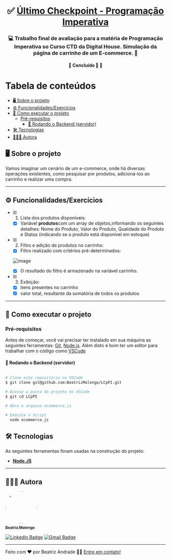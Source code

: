 

<h1 align="center">
     ✅ <a href="#" alt="site do ecoleta"> Último Checkpoint - Programação Imperativa </a>
</h1>

<h3 align="center">
    💻 Trabalho final de avaliação para a matéria de Programação Imperativa so Curso CTD da Digital House. Simulação da página de carrinho de um E-commerce. 🛒
</h3>



<h4 align="center">
	🚧   Concluído 🚀 🚧
</h4>

Tabela de conteúdos
=================
<!--ts-->
  * [🖥️ Sobre o projeto](#----sobre-o-projeto)
  * [⚙️ Funcionalidades/Exercícios](#---funcionalidades-exerc-cios)
  * [🚀 Como executar o projeto](#---como-executar-o-projeto)
    + [Pré-requisitos](#pr--requisitos)
      - [🎲 Rodando o Backend (servidor)](#---rodando-o-backend--servidor-)
  * [🛠 Tecnologias](#---tecnologias)
  * [👩🏽‍💻 Autora](#--------autora)
<!--te-->





## 🖥️ Sobre o projeto

Vamos imaginar um cenário de um e-commerce, onde há diversas operações existentes, como pesquisar por produtos, adicioná-los ao carrinho e realizar uma compra.

---

## ⚙️ Funcionalidades/Exercícios

- [x] 1. Lista dos produtos disponíveis: 
  - [x] Variável **produtos**com um array de objetos,informando os seguintes detalhes: Nome do Produto, Valor do Produto, Qualidade do Produto e Status (indicando se o produto está disponível em estoque)

- [x] 2. Filtro e adição de produtos no carrinho:
  - [x] Filtro realizado com critérios pré-determinados:
  
  ![image](https://user-images.githubusercontent.com/37845974/135534202-243a8907-20c6-4841-ade2-9162e27261d5.png)

  - [x] O resultado do filtro é armazenado na variável carrinho.
  
- [x] 3. Exibição:
  - [x] itens presentes no carrinho
  - [x] valor total, resultante da somatória de todos os produtos

---


## 🚀 Como executar o projeto

### Pré-requisitos

Antes de começar, você vai precisar ter instalado em sua máquina as seguintes ferramentas:
[Git](https://git-scm.com), [Node.js](https://nodejs.org/en/). 
Além disto é bom ter um editor para trabalhar com o código como [VSCode](https://code.visualstudio.com/)

#### 🎲 Rodando o Backend (servidor)

```bash

# Clone este repositório no VSCode
$ git clone git@github.com:BeatrizMalengo/LCpPI.git

# Acesse a pasta do projeto no VSCode
$ git cd LCpPI

# Abra o arquivo ecommerce.js

# Execute o script
  node ecommerce.js


```

## 🛠 Tecnologias

As seguintes ferramentas foram usadas na construção do projeto:

-  **[Node.JS](https://nodejs.org/en/)**


---


## 👩🏽‍💻 Autora

<a href="https://media-exp1.licdn.com/dms/image/C5603AQGprO4AnVD7jg/profile-displayphoto-shrink_800_800/0/1621455864395?e=1638403200&v=beta&t=lsweSDsnFyygCVziMEj70Mr7MAJ9zxEVwDKcqEjnTI8">
 <img style="border-radius: 50%;" src="https://media-exp1.licdn.com/dms/image/C5603AQGprO4AnVD7jg/profile-displayphoto-shrink_800_800/0/1621455864395?e=1638403200&v=beta&t=lsweSDsnFyygCVziMEj70Mr7MAJ9zxEVwDKcqEjnTI8" width="100px;" alt=""/>
 <br />
 <sub><b>Beatriz Malengo</b></sub></a> <a href="https://blog.rocketseat.com.br/author/thiago/" title="Rocketseat"💁🏽</a>
 <br />

[![Linkedin Badge](https://img.shields.io/badge/-Beatriz-blue?style=flat-square&logo=Linkedin&logoColor=white&link=https://www.linkedin.com/in/beatriz-andrade/)](https://www.linkedin.com/in/beatriz-andrade/) 
[![Gmail Badge](https://img.shields.io/badge/-biamalengo@gmail.com-c14438?style=flat-square&logo=Gmail&logoColor=white&link=mailto:biamalengo@gmail.com)](mailto:biamalengo@gmail.com)

---

Feito com ❤️ por Beatriz Andrade 👋🏽 [Entre em contato!](www.linkedin.com/in/beatriz-andrade/)

